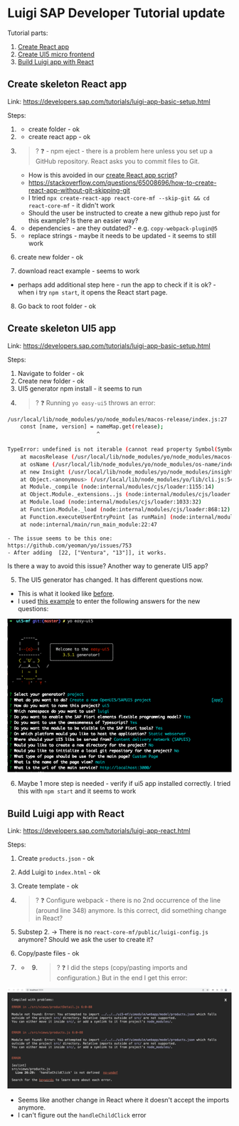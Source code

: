 # Luigi SAP Developer Tutorial update

Tutorial parts:
1. [Create React app](#create-skeleton-react-app)  
2. [Create UI5 micro frontend](#create-skeleton-ui5-app) 
3. [Build Luigi app with React](#build-luigi-app-with-react)

## Create skeleton React app 

Link: https://developers.sap.com/tutorials/luigi-app-basic-setup.html

Steps: 

1. - create folder - ok
2. - create react app - ok

3. > ? :question: - npm eject - there is a problem here unless you set up a GitHub repository. React asks you to commit files to Git. 
    - How is this avoided in our [create React app script](https://github.com/SAP/luigi/blob/master/scripts/setup/react.sh)? 
    - https://stackoverflow.com/questions/65008696/how-to-create-react-app-without-git-skipping-git 
    - I tried `npx create-react-app react-core-mf --skip-git && cd react-core-mf` - it didn't work  
    - Should the user be instructed to create a new github repo just for this example? Is there an easier way? 

4. - dependencies - are they outdated? - e.g. `copy-webpack-plugin@5`

5. - replace strings - maybe it needs to be updated - it seems to still work 

6. create new folder - ok 

7. download react example - seems to work 

- perhaps add additional step here - run the app to check if it is ok? - when i try `npm start`, it opens the React start page.

8. Go back to root folder - ok 

## Create skeleton UI5 app 

Link: https://developers.sap.com/tutorials/luigi-app-basic-setup.html

Steps: 

1. Navigate to folder - ok
2. Create new folder - ok
3. UI5 generator npm install - it seems to run
4. > ? :question: Running `yo easy-ui5` throws an error: 

```bash
/usr/local/lib/node_modules/yo/node_modules/macos-release/index.js:27
	const [name, version] = nameMap.get(release);
	                        ^

TypeError: undefined is not iterable (cannot read property Symbol(Symbol.iterator))
    at macosRelease (/usr/local/lib/node_modules/yo/node_modules/macos-release/index.js:27:26)
    at osName (/usr/local/lib/node_modules/yo/node_modules/os-name/index.js:21:18)
    at new Insight (/usr/local/lib/node_modules/yo/node_modules/insight/lib/index.js:37:13)
    at Object.<anonymous> (/usr/local/lib/node_modules/yo/lib/cli.js:54:17)
    at Module._compile (node:internal/modules/cjs/loader:1155:14)
    at Object.Module._extensions..js (node:internal/modules/cjs/loader:1209:10)
    at Module.load (node:internal/modules/cjs/loader:1033:32)
    at Function.Module._load (node:internal/modules/cjs/loader:868:12)
    at Function.executeUserEntryPoint [as runMain] (node:internal/modules/run_main:81:12)
    at node:internal/main/run_main_module:22:47
```


    - The issue seems to be this one: https://github.com/yeoman/yo/issues/753 
    - After adding  [22, ["Ventura", "13"]], it works. 

Is there a way to avoid this issue? Another way to generate UI5 app? 

5. The UI5 generator has changed. It has different questions now. 
- This is what it looked like [before](https://developers.sap.com/tutorials/luigi-app-basic-setup/jcr:content.github-proxy.1644267916.file/ui5-yo.png). 
- I used [this example](https://blogs.sap.com/2022/03/10/easy-ui5-getting-started-even-easier/) to enter the following answers for the new questions: 

![ui5 screenshot](ui5.png)


6. Maybe 1 more step is needed - verify if ui5 app installed correctly. I tried this with `npm start` and it seems to work 

## Build Luigi app with React 

Link: https://developers.sap.com/tutorials/luigi-app-react.html 

Steps: 

1. Create `products.json` - ok 
2. Add Luigi to `index.html` - ok 
3. Create template - ok
4. > ? :question: Configure webpack - there is no 2nd occurrence of the line (around line 348) anymore. Is this correct, did something change in React? 

5. Substep 2. -> There is no `react-core-mf/public/luigi-config.js` anymore? Should we ask the user to create it? 

6. Copy/paste files - ok 

7. - 9.  > ? :question: I did the steps (copy/pasting imports and configuration.) But in the end I get this error: 

![react screenshot](react.png)

- Seems like another change in React where it doesn't accept the imports anymore. 
- I can't figure out the `handleChildClick` error 